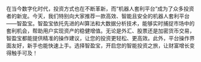 在当今数字化时代，投资方式也在不断革新，而“机器人套利平台”成为了众多投资者的新宠。今天，我们特别向大家推荐一款高效、智能且安全的机器人套利平台——智盈宝。智盈宝依托先进的AI算法和大数据分析技术，能够实时捕捉市场中的套利机会，帮助用户实现资产的稳健增值。无论是外汇、股票还是加密货币交易，智盈宝都能提供精准的操作建议，让您的投资更轻松、更高效。此外，平台操作界面友好，新手也能快速上手。选择智盈宝，开启您的智能投资之旅，让财富增长变得触手可及！
